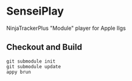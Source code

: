 # SenseiPlay

NinjaTrackerPlus "Module" player for Apple IIgs




## Checkout and Build
```
git submodule init  
git submodule update
appy brun
```